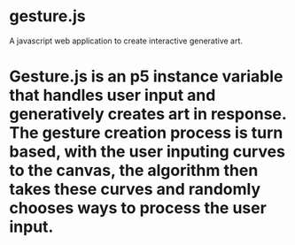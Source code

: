 # gesture.js
A javascript web application to create interactive generative art.


# Gesture.js is an p5 instance variable that handles user input and generatively creates art in response. The gesture creation process is turn based, with the user inputing curves to the canvas, the algorithm then takes these curves and randomly chooses ways to process the user input.
